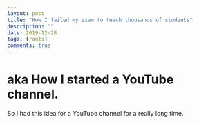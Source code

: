 ```yaml
---
layout: post
title: "How I failed my exam to teach thousands of students"
description: ""
date: 2019-12-28
tags: [rants]
comments: true
---
```


# aka How I started a YouTube channel.

So I had this idea for a YouTube channel for a really long time.
